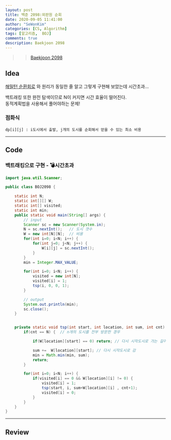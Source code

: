 ```yaml
---
layout: post
title: 백준 2098:외판원 순회
date: 2020-09-05 11:41:00
author: "SeWonKim"
categories: [CS, Algorithm]
tags: [알고리즘,  BOJ]
comments: true
description: Baekjoon 2098
---
```


> > [Baekjoon 2098](https://www.acmicpc.net/problem/2098)

## Idea

[해밀턴 순환회로](https://sewonkimm.github.io/algorithm/2020/09/05/JW1681.html) 와 원리가 동일한 줄 알고 그렇게 구현해 보았는데 시간초과...

백트래킹 또한 완전 탐색이므로 N이 커지면 시간 효율이 떨어진다.  
동적계획법을 사용해서 풀어야하는 문제!

### 점화식

`dp[i][j] : i도시에서 출발, j개의 도시를 순회해서 얻을 수 있는 최소 비용`

---

## Code

### 백트래킹으로 구현 - 💣시간초과

```java
import java.util.Scanner;

public class BOJ2098 {

	static int N;
	static int[][] W;
	static int[] visited;
	static int min;
	public static void main(String[] args) {
		// input
		Scanner sc = new Scanner(System.in);
		N = sc.nextInt();	// 도시 갯수
		W = new int[N][N];	// 비용
		for(int i=0; i<N; i++) {
			for(int j=0; j<N; j++) {
				W[i][j] = sc.nextInt();
			}
		}
		min = Integer.MAX_VALUE;

		for(int i=0; i<N; i++) {
			visited = new int[N];
			visited[i] = 1;
			tsp(i, 0, 0, 1);
		}

		// output
		System.out.println(min);
		sc.close();
	}


	private static void tsp(int start, int location, int sum, int cnt) {
		if(cnt == N) {	// n개의 도시를 전부 방문한 경우

			if(W[location][start] == 0)	return;	// 다시 시작도시로 가는 길이 없음

			sum +=	W[location][start];	// 다시 시작도시로 감
			min = Math.min(min, sum);
			return;
		}

		for(int i=0; i<N; i++) {
			if(visited[i] == 0 && W[location][i] != 0) {
				visited[i] = 1;
				tsp(start, i, sum+W[location][i] , cnt+1);
				visited[i] = 0;
			}
		}
	}
}

```

---

## Review
